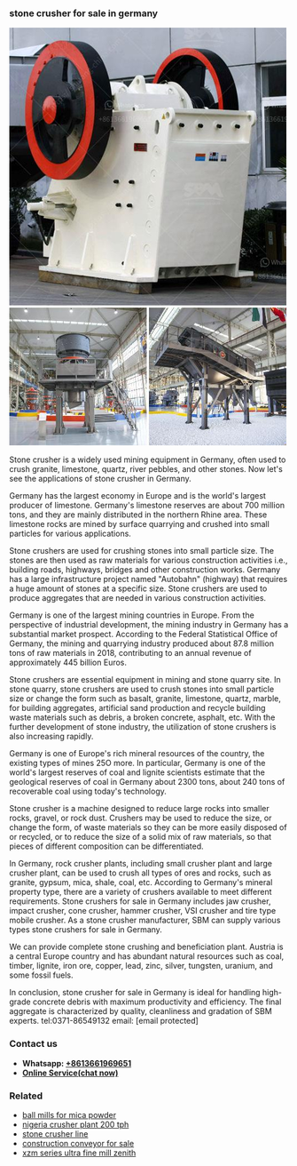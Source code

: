 <h3>stone crusher for sale in germany</h3><img src='1708587390.jpg' alt=''><p>Stone crusher is a widely used mining equipment in Germany, often used to crush granite, limestone, quartz, river pebbles, and other stones. Now let's see the applications of stone crusher in Germany.</p><p>Germany has the largest economy in Europe and is the world's largest producer of limestone. Germany's limestone reserves are about 700 million tons, and they are mainly distributed in the northern Rhine area. These limestone rocks are mined by surface quarrying and crushed into small particles for various applications.</p><p>Stone crushers are used for crushing stones into small particle size. The stones are then used as raw materials for various construction activities i.e., building roads, highways, bridges and other construction works. Germany has a large infrastructure project named "Autobahn" (highway) that requires a huge amount of stones at a specific size. Stone crushers are used to produce aggregates that are needed in various construction activities.</p><p>Germany is one of the largest mining countries in Europe. From the perspective of industrial development, the mining industry in Germany has a substantial market prospect. According to the Federal Statistical Office of Germany, the mining and quarrying industry produced about 87.8 million tons of raw materials in 2018, contributing to an annual revenue of approximately 445 billion Euros.</p><p>Stone crushers are essential equipment in mining and stone quarry site. In stone quarry, stone crushers are used to crush stones into small particle size or change the form such as basalt, granite, limestone, quartz, marble, for building aggregates, artificial sand production and recycle building waste materials such as debris, a broken concrete, asphalt, etc. With the further development of stone industry, the utilization of stone crushers is also increasing rapidly.</p><p>Germany is one of Europe's rich mineral resources of the country, the existing types of mines 25O more. In particular, Germany is one of the world's largest reserves of coal and lignite scientists estimate that the geological reserves of coal in Germany about 2300 tons, about 240 tons of recoverable coal using today's technology.</p><p>Stone crusher is a machine designed to reduce large rocks into smaller rocks, gravel, or rock dust. Crushers may be used to reduce the size, or change the form, of waste materials so they can be more easily disposed of or recycled, or to reduce the size of a solid mix of raw materials, so that pieces of different composition can be differentiated.</p><p>In Germany, rock crusher plants, including small crusher plant and large crusher plant, can be used to crush all types of ores and rocks, such as granite, gypsum, mica, shale, coal, etc. According to Germany's mineral property type, there are a variety of crushers available to meet different requirements. Stone crushers for sale in Germany includes jaw crusher, impact crusher, cone crusher, hammer crusher, VSI crusher and tire type mobile crusher. As a stone crusher manufacturer, SBM can supply various types stone crushers for sale in Germany.</p><p>We can provide complete stone crushing and beneficiation plant. Austria is a central Europe country and has abundant natural resources such as coal, timber, lignite, iron ore, copper, lead, zinc, silver, tungsten, uranium, and some fossil fuels.</p><p>In conclusion, stone crusher for sale in Germany is ideal for handling high-grade concrete debris with maximum productivity and efficiency. The final aggregate is characterized by quality, cleanliness and gradation of SBM experts. tel:0371-86549132 email: [email protected]</p><h3>Contact us</h3><ul><li><strong>Whatsapp:&nbsp;<a href="https://wa.me/8613661969651">+8613661969651</a></strong></li><li><a href="https://swt.shibang-china.com/?git&amp;zhl&amp;stone crusher for sale in germany"><strong>Online Service(chat now)</strong></a></li></ul><h3>Related</h3><ul><li><a href='ball mills for mica powder.md'>ball mills for mica powder</a></li><li><a href='nigeria crusher plant 200 tph.md'>nigeria crusher plant 200 tph</a></li><li><a href='stone crusher line.md'>stone crusher line</a></li><li><a href='construction conveyor for sale.md'>construction conveyor for sale</a></li><li><a href='xzm series ultra fine mill zenith.md'>xzm series ultra fine mill zenith</a></li></ul>